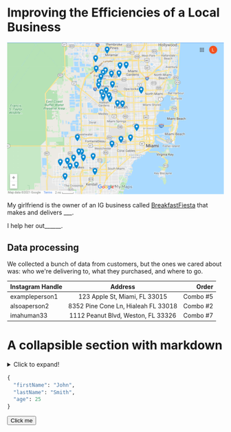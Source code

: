 # Improving the Efficiencies of a Local Business

<img src="/breakfastfiesta/deliverymap.png" alt="delivery" width="1000"/>

My girlfriend is the owner of an IG business called [BreakfastFiesta](https://www.instagram.com/breakfastfiesta/) that makes and delivers ___.

I help her out______.


## Data processing

We collected a bunch of data from customers, but the ones we cared about was: who we're delivering to, what they purchased, and where to go.

| Instagram Handle  | Address  | Order |
| :------------ |:---------------:| -----:|
| exampleperson1      | 123 Apple St, Miami, FL 33015 | Combo #5 |
| alsoaperson2     | 8352 Pine Cone Ln, Hialeah FL 33018 | Combo #2 |
| imahuman33 | 1112 Peanut Blvd, Weston, FL 33326 | Combo #7 |




# A collapsible section with markdown
<details>
  <summary>Click to expand!</summary>
  
  ## Heading
  1. A numbered
  2. list
     * With some
     * Sub bullets
</details>


```python
{
  "firstName": "John",
  "lastName": "Smith",
  "age": 25
}
```

<button name="button">Click me</button>